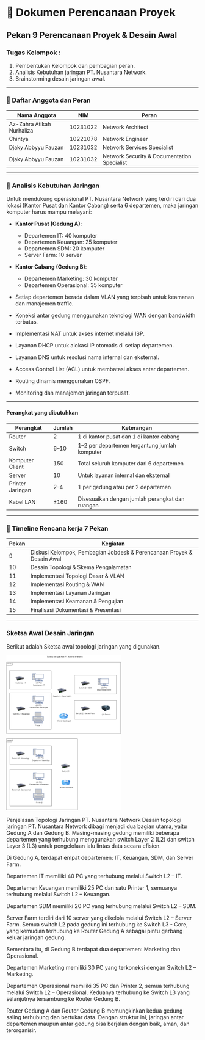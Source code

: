 # 📄 Dokumen Perencanaan Proyek  
## Pekan 9 Perencanaan Proyek & Desain Awal

### Tugas Kelompok :
1. Pembentukan Kelompok dan pembagian peran.
2. Analisis Kebutuhan jaringan PT. Nusantara Network.
3. Brainstorming desain jaringan awal.

---

### 👥 Daftar Anggota dan Peran

| Nama Anggota     | NIM        | Peran                                        |
|------------------|------------|--------------------------------------------- |
| Az-Zahra Atikah Nurhaliza | 10231022 | Network Architect |
|Chintya | 10221078 | Network Engineer |
| Djaky Abbyyu Fauzan | 10231032 | Network Services Specialist |
| Djaky Abbyyu Fauzan | 10231032 | Network Security & Documentation Specialist |

---

### 📌 Analisis Kebutuhan Jaringan
Untuk mendukung operasional PT. Nusantara Network yang terdiri dari dua lokasi (Kantor Pusat dan Kantor Cabang) serta 6 departemen, maka jaringan komputer harus mampu melayani:

- **Kantor Pusat (Gedung A)**:
  - Departemen IT: 40 komputer
  - Departemen Keuangan: 25 komputer
  - Departemen SDM: 20 komputer
  - Server Farm: 10 server

- **Kantor Cabang (Gedung B)**:
  - Departemen Marketing: 30 komputer
  - Departemen Operasional: 35 komputer

- Setiap departemen berada dalam VLAN yang terpisah untuk keamanan dan manajemen traffic.
- Koneksi antar gedung menggunakan teknologi WAN dengan bandwidth terbatas.
- Implementasi NAT untuk akses internet melalui ISP.
- Layanan DHCP untuk alokasi IP otomatis di setiap departemen.
- Layanan DNS untuk resolusi nama internal dan eksternal.
- Access Control List (ACL) untuk membatasi akses antar departemen.
- Routing dinamis menggunakan OSPF.
- Monitoring dan manajemen jaringan terpusat.

---

#### Perangkat yang dibutuhkan 

| Perangkat         | Jumlah         | Keterangan                                     |
|-------------------|----------------|------------------------------------------------|
| Router            | 2              | 1 di kantor pusat dan 1 di kantor cabang       |
| Switch            | 6–10           | 1–2 per departemen tergantung jumlah komputer  |
| Komputer Client   | 150            | Total seluruh komputer dari 6 departemen       |
| Server            | 10             | Untuk layanan internal dan eksternal           |
| Printer Jaringan  | 2–4            | 1 per gedung atau per 2 departemen             |
| Kabel LAN         | ±160           | Disesuaikan dengan jumlah perangkat dan ruangan|

---

### 📆 Timeline Rencana kerja 7 Pekan

| Pekan | Kegiatan                                             |
|-------|-----------------------------------------------------|
| 9 | Diskusi Kelompok, Pembagian Jobdesk & Perencanaan Proyek & Desain Awal |
| 10| Desain Topologi & Skema Pengalamatan |
| 11| Implementasi Topologi Dasar & VLAN |
| 12| Implementasi Routing & WAN |
| 13| Implementasi Layanan Jaringan |
| 14| Implementasi Keamanan & Pengujian |
| 15| Finalisasi Dokumentasi & Presentasi |

---

### Sketsa Awal Desain Jaringan
Berikut adalah Sketsa awal topologi jaringan yang digunakan.

<img src="Topologi Pekan 9.png" alt="" width="300"/>



Penjelasan Topologi Jaringan PT. Nusantara Network
Desain topologi jaringan PT. Nusantara Network dibagi menjadi dua bagian utama, yaitu Gedung A dan Gedung B. Masing-masing gedung memiliki beberapa departemen yang terhubung menggunakan switch Layer 2 (L2) dan switch Layer 3 (L3) untuk pengelolaan lalu lintas data secara efisien.

Di Gedung A, terdapat empat departemen: IT, Keuangan, SDM, dan Server Farm.

Departemen IT memiliki 40 PC yang terhubung melalui Switch L2 – IT.

Departemen Keuangan memiliki 25 PC dan satu Printer 1, semuanya terhubung melalui Switch L2 – Keuangan.

Departemen SDM memiliki 20 PC yang terhubung melalui Switch L2 – SDM.

Server Farm terdiri dari 10 server yang dikelola melalui Switch L2 – Server Farm.
Semua switch L2 pada gedung ini terhubung ke Switch L3 - Core, yang kemudian terhubung ke Router Gedung A sebagai pintu gerbang keluar jaringan gedung.

Sementara itu, di Gedung B terdapat dua departemen: Marketing dan Operasional.

Departemen Marketing memiliki 30 PC yang terkoneksi dengan Switch L2 – Marketing.

Departemen Operasional memiliki 35 PC dan Printer 2, semua terhubung melalui Switch L2 – Operasional.
Keduanya terhubung ke Switch L3 yang selanjutnya tersambung ke Router Gedung B.

Router Gedung A dan Router Gedung B memungkinkan kedua gedung saling terhubung dan bertukar data. Dengan struktur ini, jaringan antar departemen maupun antar gedung bisa berjalan dengan baik, aman, dan terorganisir.
